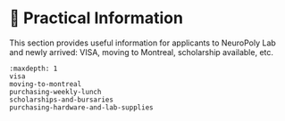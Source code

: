 # <span>📎</span> Practical Information

This section provides useful information for applicants to NeuroPoly Lab and newly arrived: VISA, moving to Montreal, scholarship available, etc.

```{toctree}
:maxdepth: 1
visa
moving-to-montreal
purchasing-weekly-lunch
scholarships-and-bursaries
purchasing-hardware-and-lab-supplies
```
